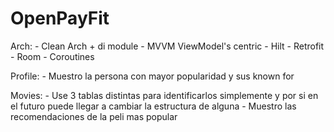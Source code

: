 # OpenPayFit

Arch:
    - Clean Arch + di module
    - MVVM ViewModel's centric
    - Hilt
    - Retrofit
    - Room
    - Coroutines

Profile:
    - Muestro la persona con mayor popularidad y sus known for 

Movies: 
    - Use 3 tablas distintas para identificarlos simplemente y por si en el futuro puede llegar a cambiar la estructura de alguna
    - Muestro las recomendaciones de la peli mas popular